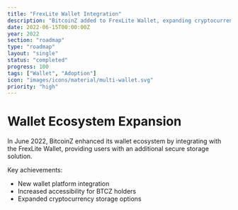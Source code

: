 ```yaml
---
title: "FrexLite Wallet Integration"
description: "BitcoinZ added to FrexLite Wallet, expanding cryptocurrency storage options"
date: 2022-06-15T00:00:00Z
year: 2022
section: "roadmap"
type: "roadmap"
layout: "single"
status: "completed"
progress: 100
tags: ["Wallet", "Adoption"]
icon: "images/icons/material/multi-wallet.svg"
priority: "high"
---
```


# Wallet Ecosystem Expansion

In June 2022, BitcoinZ enhanced its wallet ecosystem by integrating with the FrexLite Wallet, providing users with an additional secure storage solution.

Key achievements:
- New wallet platform integration
- Increased accessibility for BTCZ holders
- Expanded cryptocurrency storage options
